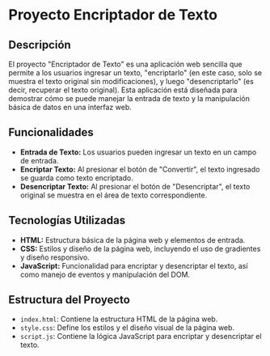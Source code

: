 # Proyecto Encriptador de Texto

## Descripción

El proyecto "Encriptador de Texto" es una aplicación web sencilla que permite a los usuarios ingresar un texto, "encriptarlo" (en este caso, solo se muestra el texto original sin modificaciones), y luego "desencriptarlo" (es decir, recuperar el texto original). Esta aplicación está diseñada para demostrar cómo se puede manejar la entrada de texto y la manipulación básica de datos en una interfaz web.

## Funcionalidades

- **Entrada de Texto:** Los usuarios pueden ingresar un texto en un campo de entrada.
- **Encriptar Texto:** Al presionar el botón de "Convertir", el texto ingresado se guarda como texto encriptado.
- **Desencriptar Texto:** Al presionar el botón de "Desencriptar", el texto original se muestra en el área de texto correspondiente.

## Tecnologías Utilizadas

- **HTML:** Estructura básica de la página web y elementos de entrada.
- **CSS:** Estilos y diseño de la página web, incluyendo el uso de gradientes y diseño responsivo.
- **JavaScript:** Funcionalidad para encriptar y desencriptar el texto, así como manejo de eventos y manipulación del DOM.

## Estructura del Proyecto

- `index.html`: Contiene la estructura HTML de la página web.
- `style.css`: Define los estilos y el diseño visual de la página web.
- `script.js`: Contiene la lógica JavaScript para encriptar y desencriptar el texto.

